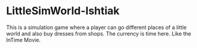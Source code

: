 # LittleSimWorld-Ishtiak
This is a simulation game where a player can go different places of a little world and also buy dresses from shops. The currency is time here. Like the InTime Movie. 
